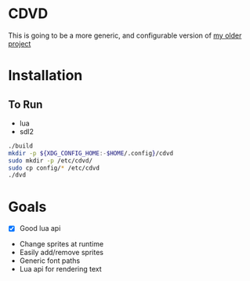 # CDVD

This is going to be a more generic, and configurable version of [my older project](https://github.com/Euro20179/DVD_Screen)

# Installation

## To Run

* lua
* sdl2

```sh
./build
mkdir -p ${XDG_CONFIG_HOME:-$HOME/.config}/cdvd
sudo mkdir -p /etc/cdvd/
sudo cp config/* /etc/cdvd
./dvd
```


# Goals

* [x] Good lua api
* Change sprites at runtime
* Easily add/remove sprites
* Generic font paths
* Lua api for rendering text
